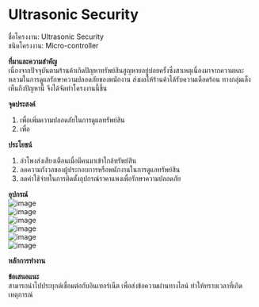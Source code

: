 # Ultrasonic Security

ชื่อโครงงาน: Ultrasonic Security<br>
ชนิดโครงงาน: Micro-controller<br>

<b>ที่มาและความสำคัญ</b><br>
  เนื่องจากปัจจุบันตามร้านค้าเกิดปัญหาทรัพย์สินสูญหายอยู่บ่อยครั้งซึ่งสาเหตุเนื่องมาจากความหละหลวมในการดูแลรักษาความปลอดภัยของพนักงาน ส่งผลให้ร้านค้าได้รับความเดือดร้อน ทางกลุ่มเล็งเห็นถึงปัญหานี้ จึงได้จัดทำโครงงานนี้ขึ้น
  
<b>จุดประสงค์</b><br>
  1. เพื่อเพิ่มความปลอดภัยในการดูแลทรัพย์สิน
  2. เพื่อ
  
<b>ประโยชน์</b><br>
  1. ลำโพงส่งเสียงเตือนเมื่อมีคนมาเข้าใกล้ทรัพย์สิน
  2. ลดความกังวลของผู้ประกอบการหรือพนักงานในการดูแลทรัพย์สิน
  3. ลดค่าใช้จ่ายในการติดตั้งอุปกรณ์ราคาแพงเพื่อรักษาความปลอดภัย

<b>อุปกรณ์</b><br>
![image](https://user-images.githubusercontent.com/88420671/166657183-22f6d4ba-c7f2-4973-ae8a-bf035c975bc5.png)<br>
![image](https://user-images.githubusercontent.com/88420671/166657335-da558e56-70c3-4f53-bf02-67b39a9bf3a5.png)<br>
![image](https://user-images.githubusercontent.com/88420671/166657359-38477cee-5dbf-4372-9ddc-a9e8da3870a4.png)<br>
![image](https://user-images.githubusercontent.com/88420671/166657383-98dbf3ad-286e-4024-9c63-781665dd4e9d.png)<br>
![image](https://user-images.githubusercontent.com/88420671/166657399-70d8aad2-9327-456c-8fae-c5e1e2358426.png)<br>
![image](https://user-images.githubusercontent.com/88420671/166657478-f4151467-0850-471a-a4c9-4a401f309b1f.png)<br>


<b>หลักการทำงาน</b><br>
  
<b>ข้อเสนอแนะ</b><br>
สามารถนำไปประยุกต์เชื่อมต่อกับอินเทอร์เน็ต เพื่อส่งข้อความผ่านทางไลน์ ทำให้ทราบเวลาที่เกิดเหตุการณ์


